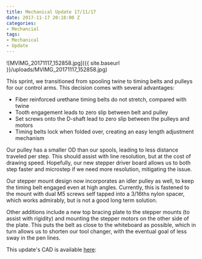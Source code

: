 ```yaml
---
title: Mechanical Update 17/11/17
date: 2017-11-17 20:18:00 Z
categories:
- Mechancial
tags:
- Mechanical
- Update
---
```



![MVIMG_20171117_152858.jpg]({{ site.baseurl }}/uploads/MVIMG_20171117_152858.jpg)

This sprint, we transitioned from spooling twine to timing belts and pulleys for our control arms. This decision comes with several advantages:

* Fiber reinforced urethane timing belts do not stretch, compared with twine
* Tooth engagement leads to zero slip between belt and pulley
* Set screws onto the D-shaft lead to zero slip between the pulleys and motors
* Timing belts lock when folded over, creating an easy length adjustment mechanism

Our pulley has a smaller OD than our spools, leading to less distance traveled per step. This should assist with line resolution, but at the cost of drawing speed. Hopefully, our new stepper driver board allows us to both step faster and microstep if we need more resolution, mitigating the issue.

Our stepper mount design now incorporates an idler pulley as well, to keep the timing belt engaged even at high angles. Currently, this is fastened to the mount with dual M5 screws self tapped into a 3/16ths nylon spacer, which works admirably, but is not a good long term solution.

Other additions include a new top bracing plate to the stepper mounts (to assist with rigidity) and mounting the stepper motors on the other side of the plate. This puts the belt as close to the whiteboard as possible, which in turn allows us to shorten our tool changer, with the eventual goal of less sway in the pen lines.

This update's CAD is available [here](https://cad.onshape.com/documents/8f08652983ca17f06e9ac67d/v/082bedbad80e068208d81686/e/88465677413e52a9af015cfc):
